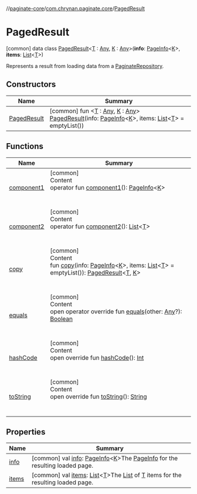 //[paginate-core](../../index.md)/[com.chrynan.paginate.core](../index.md)/[PagedResult](index.md)



# PagedResult  
 [common] data class [PagedResult](index.md)<[T](index.md) : [Any](https://kotlinlang.org/api/latest/jvm/stdlib/kotlin/-any/index.html), [K](index.md) : [Any](https://kotlinlang.org/api/latest/jvm/stdlib/kotlin/-any/index.html)>(**info**: [PageInfo](../-page-info/index.md)<[K](index.md)>, **items**: [List](https://kotlinlang.org/api/latest/jvm/stdlib/kotlin.collections/-list/index.html)<[T](index.md)>)

Represents a result from loading data from a [PaginateRepository](../-paginate-repository/index.md).

   


## Constructors  
  
|  Name|  Summary| 
|---|---|
| <a name="com.chrynan.paginate.core/PagedResult/PagedResult/#com.chrynan.paginate.core.PageInfo[TypeParam(bounds=[kotlin.Any])]#kotlin.collections.List[TypeParam(bounds=[kotlin.Any])]/PointingToDeclaration/"></a>[PagedResult](-paged-result.md)| <a name="com.chrynan.paginate.core/PagedResult/PagedResult/#com.chrynan.paginate.core.PageInfo[TypeParam(bounds=[kotlin.Any])]#kotlin.collections.List[TypeParam(bounds=[kotlin.Any])]/PointingToDeclaration/"></a> [common] fun <[T](index.md) : [Any](https://kotlinlang.org/api/latest/jvm/stdlib/kotlin/-any/index.html), [K](index.md) : [Any](https://kotlinlang.org/api/latest/jvm/stdlib/kotlin/-any/index.html)> [PagedResult](-paged-result.md)(info: [PageInfo](../-page-info/index.md)<[K](index.md)>, items: [List](https://kotlinlang.org/api/latest/jvm/stdlib/kotlin.collections/-list/index.html)<[T](index.md)> = emptyList())   <br>


## Functions  
  
|  Name|  Summary| 
|---|---|
| <a name="com.chrynan.paginate.core/PagedResult/component1/#/PointingToDeclaration/"></a>[component1](component1.md)| <a name="com.chrynan.paginate.core/PagedResult/component1/#/PointingToDeclaration/"></a>[common]  <br>Content  <br>operator fun [component1](component1.md)(): [PageInfo](../-page-info/index.md)<[K](index.md)>  <br><br><br>
| <a name="com.chrynan.paginate.core/PagedResult/component2/#/PointingToDeclaration/"></a>[component2](component2.md)| <a name="com.chrynan.paginate.core/PagedResult/component2/#/PointingToDeclaration/"></a>[common]  <br>Content  <br>operator fun [component2](component2.md)(): [List](https://kotlinlang.org/api/latest/jvm/stdlib/kotlin.collections/-list/index.html)<[T](index.md)>  <br><br><br>
| <a name="com.chrynan.paginate.core/PagedResult/copy/#com.chrynan.paginate.core.PageInfo[TypeParam(bounds=[kotlin.Any])]#kotlin.collections.List[TypeParam(bounds=[kotlin.Any])]/PointingToDeclaration/"></a>[copy](copy.md)| <a name="com.chrynan.paginate.core/PagedResult/copy/#com.chrynan.paginate.core.PageInfo[TypeParam(bounds=[kotlin.Any])]#kotlin.collections.List[TypeParam(bounds=[kotlin.Any])]/PointingToDeclaration/"></a>[common]  <br>Content  <br>fun [copy](copy.md)(info: [PageInfo](../-page-info/index.md)<[K](index.md)>, items: [List](https://kotlinlang.org/api/latest/jvm/stdlib/kotlin.collections/-list/index.html)<[T](index.md)> = emptyList()): [PagedResult](index.md)<[T](index.md), [K](index.md)>  <br><br><br>
| <a name="kotlin/Any/equals/#kotlin.Any?/PointingToDeclaration/"></a>[equals](../-paginate-repository/-companion/index.md#%5Bkotlin%2FAny%2Fequals%2F%23kotlin.Any%3F%2FPointingToDeclaration%2F%5D%2FFunctions%2F-785684615)| <a name="kotlin/Any/equals/#kotlin.Any?/PointingToDeclaration/"></a>[common]  <br>Content  <br>open operator override fun [equals](../-paginate-repository/-companion/index.md#%5Bkotlin%2FAny%2Fequals%2F%23kotlin.Any%3F%2FPointingToDeclaration%2F%5D%2FFunctions%2F-785684615)(other: [Any](https://kotlinlang.org/api/latest/jvm/stdlib/kotlin/-any/index.html)?): [Boolean](https://kotlinlang.org/api/latest/jvm/stdlib/kotlin/-boolean/index.html)  <br><br><br>
| <a name="kotlin/Any/hashCode/#/PointingToDeclaration/"></a>[hashCode](../-paginate-repository/-companion/index.md#%5Bkotlin%2FAny%2FhashCode%2F%23%2FPointingToDeclaration%2F%5D%2FFunctions%2F-785684615)| <a name="kotlin/Any/hashCode/#/PointingToDeclaration/"></a>[common]  <br>Content  <br>open override fun [hashCode](../-paginate-repository/-companion/index.md#%5Bkotlin%2FAny%2FhashCode%2F%23%2FPointingToDeclaration%2F%5D%2FFunctions%2F-785684615)(): [Int](https://kotlinlang.org/api/latest/jvm/stdlib/kotlin/-int/index.html)  <br><br><br>
| <a name="kotlin/Any/toString/#/PointingToDeclaration/"></a>[toString](../-paginate-repository/-companion/index.md#%5Bkotlin%2FAny%2FtoString%2F%23%2FPointingToDeclaration%2F%5D%2FFunctions%2F-785684615)| <a name="kotlin/Any/toString/#/PointingToDeclaration/"></a>[common]  <br>Content  <br>open override fun [toString](../-paginate-repository/-companion/index.md#%5Bkotlin%2FAny%2FtoString%2F%23%2FPointingToDeclaration%2F%5D%2FFunctions%2F-785684615)(): [String](https://kotlinlang.org/api/latest/jvm/stdlib/kotlin/-string/index.html)  <br><br><br>


## Properties  
  
|  Name|  Summary| 
|---|---|
| <a name="com.chrynan.paginate.core/PagedResult/info/#/PointingToDeclaration/"></a>[info](info.md)| <a name="com.chrynan.paginate.core/PagedResult/info/#/PointingToDeclaration/"></a> [common] val [info](info.md): [PageInfo](../-page-info/index.md)<[K](index.md)>The [PageInfo](../-page-info/index.md) for the resulting loaded page.   <br>
| <a name="com.chrynan.paginate.core/PagedResult/items/#/PointingToDeclaration/"></a>[items](items.md)| <a name="com.chrynan.paginate.core/PagedResult/items/#/PointingToDeclaration/"></a> [common] val [items](items.md): [List](https://kotlinlang.org/api/latest/jvm/stdlib/kotlin.collections/-list/index.html)<[T](index.md)>The [List](https://kotlinlang.org/api/latest/jvm/stdlib/kotlin.collections/-list/index.html) of [T](index.md) items for the resulting loaded page.   <br>

